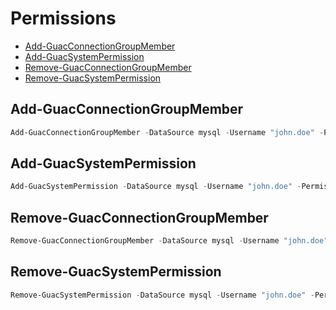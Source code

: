 # Permissions 

 - [Add-GuacConnectionGroupMember](#add-guacconnectiongroupmember)
 - [Add-GuacSystemPermission](#add-guacsystempermission)
 - [Remove-GuacConnectionGroupMember](#remove-guacconnectiongroupmember)
 - [Remove-GuacSystemPermission](#remove-guacsystempermission)

## Add-GuacConnectionGroupMember
```Powershell
Add-GuacConnectionGroupMember -DataSource mysql -Username "john.doe" -Permission "READ" -ConnectionGroupId 1
```
## Add-GuacSystemPermission
```Powershell
Add-GuacSystemPermission -DataSource mysql -Username "john.doe" -Permission "ADMINISTER"
```
## Remove-GuacConnectionGroupMember
```Powershell
Remove-GuacConnectionGroupMember -DataSource mysql -Username "john.doe" -Permission "READ" -ConnectionGroupId 1
```
## Remove-GuacSystemPermission
```Powershell
Remove-GuacSystemPermission -DataSource mysql -Username "john.doe" -Permission "ADMINISTER"
```

